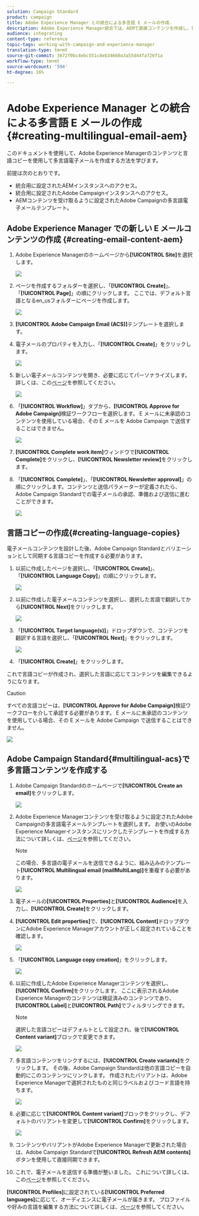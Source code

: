 ```yaml
---
solution: Campaign Standard
product: campaign
title: Adobe Experience Manager との統合による多言語 E メールの作成.
description: Adobe Experience Manager統合では、AEMで直接コンテンツを作成し、後でAdobe Campaignで使用できます。
audience: integrating
content-type: reference
topic-tags: working-with-campaign-and-experience-manager
translation-type: tm+mt
source-git-commit: 3672f0bc4ebc551c4eb34660a3a55d44fa726f1a
workflow-type: tm+mt
source-wordcount: '594'
ht-degree: 16%

---
```



# Adobe Experience Manager との統合による多言語 E メールの作成 {#creating-multilingual-email-aem}

このドキュメントを使用して、Adobe Experience Managerのコンテンツと言語コピーを使用して多言語電子メールを作成する方法を学びます。

前提は次のとおりです。

* 統合用に設定されたAEMインスタンスへのアクセス。
* 統合用に設定されたAdobe Campaignインスタンスへのアクセス。
* AEMコンテンツを受け取るように設定されたAdobe Campaignの多言語電子メールテンプレート。

## Adobe Experience Manager での新しい E メールコンテンツの作成 {#creating-email-content-aem}

1. Adobe Experience Managerのホームページから&#x200B;**[!UICONTROL Site]**&#x200B;を選択します。

   ![](assets/aem_acs_1.png)

1. ページを作成するフォルダーを選択し、「**[!UICONTROL Create]**」、「**[!UICONTROL Page]**」の順にクリックします。 ここでは、デフォルト言語となるen_usフォルダーにページを作成します。

   ![](assets/aem_acs_2.png)

1. **[!UICONTROL Adobe Campaign Email (ACS)]**&#x200B;テンプレートを選択します。

1. 電子メールのプロパティを入力し、「**[!UICONTROL Create]**」をクリックします。

   ![](assets/aem_acs_3.png)

1. 新しい電子メールコンテンツを開き、必要に応じてパーソナライズします。 詳しくは、この[ページ](../../integrating/using/creating-email-experience-manager.md#editing-email-aem)を参照してください。

   ![](assets/aem_acs_4.png)

1. 「**[!UICONTROL Workflow]**」タブから、**[!UICONTROL Approve for Adobe Campaign]**&#x200B;検証ワークフローを選択します。 E メールに未承認のコンテンツを使用している場合、その E メールを Adobe Campaign で送信することはできません。

   ![](assets/aem_acs_7.png)

1. **[!UICONTROL Complete work item]**&#x200B;ウィンドウで&#x200B;**[!UICONTROL Complete]**&#x200B;をクリックし、**[!UICONTROL Newsletter review]**&#x200B;をクリックします。

1. 「**[!UICONTROL Complete]**」、「**[!UICONTROL Newsletter approval]**」の順にクリックします。コンテンツと送信パラメーターが定義されたら、Adobe Campaign Standardでの電子メールの承認、準備および送信に進むことができます。

   ![](assets/aem_acs_8.png)

## 言語コピーの作成{#creating-language-copies}

電子メールコンテンツを設計した後、Adobe Campaign Standardとバリエーションとして同期する言語コピーを作成する必要があります。

1. 以前に作成したページを選択し、「**[!UICONTROL Create]**」、「**[!UICONTROL Language Copy]**」の順にクリックします。

   ![](assets/aem_acs_5.png)

1. 以前に作成した電子メールコンテンツを選択し、選択した言語で翻訳してから&#x200B;**[!UICONTROL Next]**&#x200B;をクリックします。

   ![](assets/aem_acs_6.png)

1. 「**[!UICONTROL Target language(s)]**」ドロップダウンで、コンテンツを翻訳する言語を選択し、「**[!UICONTROL Next]**」をクリックします。

   ![](assets/aem_acs_9.png)

1. 「**[!UICONTROL Create]**」をクリックします。

これで言語コピーが作成され、選択した言語に応じてコンテンツを編集できるようになります。

>[!CAUTION]
>
>すべての言語コピーは、**[!UICONTROL Approve for Adobe Campaign]**&#x200B;検証ワークフローを介して承認する必要があります。 E メールに未承認のコンテンツを使用している場合、その E メールを Adobe Campaign で送信することはできません。

![](assets/aem_acs_11.png)

## Adobe Campaign Standard{#multilingual-acs}で多言語コンテンツを作成する

1. Adobe Campaign Standardのホームページで&#x200B;**[!UICONTROL Create an email]**&#x200B;をクリックします。

   ![](assets/aem_acs_12.png)

1. Adobe Experience Managerコンテンツを受け取るように設定されたAdobe Campaignの多言語電子メールテンプレートを選択します。 お使いのAdobe Experience Managerインスタンスにリンクしたテンプレートを作成する方法について詳しくは、[ページ](../../integrating/using/configure-experience-manager.md#config-acs)を参照してください。

   >[!NOTE]
   >
   >この場合、多言語の電子メールを送信できるように、組み込みのテンプレート&#x200B;**[!UICONTROL Multilingual email (mailMultiLang)]**&#x200B;を重複する必要があります。

   ![](assets/aem_acs_13.png)

1. 電子メールの&#x200B;**[!UICONTROL Properties]**&#x200B;と&#x200B;**[!UICONTROL Audience]**&#x200B;を入力し、**[!UICONTROL Create]**&#x200B;をクリックします。

1. **[!UICONTROL Edit properties]**&#x200B;で、**[!UICONTROL Content]**&#x200B;ドロップダウンにAdobe Experience Managerアカウントが正しく設定されていることを確認します。

   ![](assets/aem_acs_20.png)

1. 「**[!UICONTROL Language copy creation]**」をクリックします。

   ![](assets/aem_acs_16.png)

1. 以前に作成したAdobe Experience Managerコンテンツを選択し、**[!UICONTROL Confirm]**&#x200B;をクリックします。 ここに表示されるAdobe Experience Managerのコンテンツは検証済みのコンテンツであり、**[!UICONTROL Label]**&#x200B;と&#x200B;**[!UICONTROL Path]**&#x200B;でフィルタリングできます。

   >[!NOTE]
   >
   >選択した言語コピーはデフォルトとして設定され、後で&#x200B;**[!UICONTROL Content variant]**&#x200B;ブロックで変更できます。

   ![](assets/aem_acs_17.png)

1. 多言語コンテンツをリンクするには、**[!UICONTROL Create variants]**&#x200B;をクリックします。 その後、Adobe Campaign Standardは他の言語コピーを自動的にこのコンテンツにリンクします。 作成されたバリアントは、Adobe Experience Managerで選択されたものと同じラベルおよびコード言語を持ちます。

   ![](assets/aem_acs_18.png)

1. 必要に応じて&#x200B;**[!UICONTROL Content variant]**&#x200B;ブロックをクリックし、デフォルトのバリアントを変更して&#x200B;**[!UICONTROL Confirm]**&#x200B;をクリックします。

   ![](assets/aem_acs_19.png)

1. コンテンツやバリアントがAdobe Experience Managerで更新された場合は、Adobe Campaign Standardで&#x200B;**[!UICONTROL Refresh AEM contents]**&#x200B;ボタンを使用して直接同期できます。

1. これで、電子メールを送信する準備が整いました。 これについて詳しくは、この[ページ](../../sending/using/get-started-sending-messages.md)を参照してください。

**[!UICONTROL Profiles]**&#x200B;に設定されている&#x200B;**[!UICONTROL Preferred languages]**&#x200B;に応じて、オーディエンスに電子メールが届きます。 プロファイルや好みの言語を編集する方法について詳しくは、[ページ](../../audiences/using/editing-profiles.md)を参照してください。
